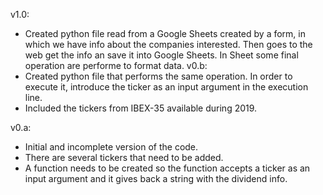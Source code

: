 v1.0:
* Created python file read from a Google Sheets created by a form, in which we have info about the companies interested. Then goes to the web get the info an save it into Google Sheets. In Sheet some final operation are performe to format data. 
v0.b:
* Created python file that performs the same operation. In order to execute it, introduce the ticker as an input argument in the execution line.
* Included the tickers from IBEX-35 available during 2019.

v0.a:
* Initial and incomplete version of the code.
* There are several tickers that need to be added.
* A function needs to be created so the function accepts a ticker as an input argument and it gives back a string with the dividend info.


